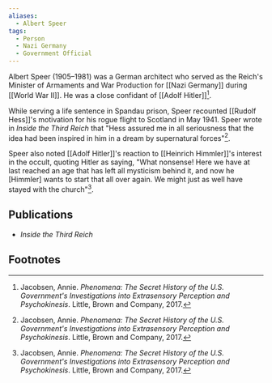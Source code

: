 ```yaml
---
aliases:
  - Albert Speer
tags:
  - Person
  - Nazi Germany
  - Government Official
---
```

Albert Speer (1905–1981) was a German architect who served as the Reich's Minister of Armaments and War Production for [[Nazi Germany]] during [[World War II]]. He was a close confidant of [[Adolf Hitler]][^1].

While serving a life sentence in Spandau prison, Speer recounted [[Rudolf Hess]]'s motivation for his rogue flight to Scotland in May 1941. Speer wrote in *Inside the Third Reich* that "Hess assured me in all seriousness that the idea had been inspired in him in a dream by supernatural forces"[^1].

Speer also noted [[Adolf Hitler]]'s reaction to [[Heinrich Himmler]]'s interest in the occult, quoting Hitler as saying, "What nonsense! Here we have at last reached an age that has left all mysticism behind it, and now he [Himmler] wants to start that all over again. We might just as well have stayed with the church"[^1].

## Publications
*   *Inside the Third Reich*

## Footnotes
[^1]: Jacobsen, Annie. *Phenomena: The Secret History of the U.S. Government's Investigations into Extrasensory Perception and Psychokinesis*. Little, Brown and Company, 2017.
